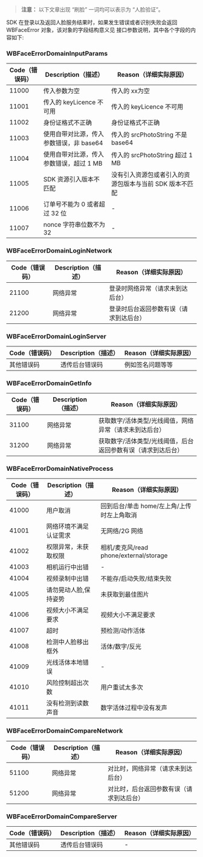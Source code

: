 > **注意：**
> 以下文章出现 “刷脸” 一词均可以表示为 “人脸验证”。

SDK 在登录以及返回人脸服务结果时，如果发生错误或者识别失败会返回 WBFaceError 对象，该对象的字段结构意义见 接口参数说明，其中各个字段的内容如下:

### WBFaceErrorDomainInputParams

| Code（错误码） | Description（描述）         | Reason（详细实际原因）                 |
| --------- | ----------------------- | ------------------------------ |
| 11000     | 传入参数为空                  | 传入的 xx为空                       |
| 11001     | 传入的 keyLicence 不可用      | 传入的 keyLicence 不可用             |
| 11002     | 身份证格式不正确                | 身份证格式不正确                       |
| 11003     | 使用自带对比源，传入参数错误，非 base64 | 传入的 srcPhotoString 不是 base64   |
| 11004     | 使用自带对比源，传入参数错误，超过 1 MB     | 传入的 srcPhotoString 超过 1 MB      |
| 11005     | SDK 资源引入版本不匹配           | 没有引入资源包或者引入的资源包版本与当前 SDK 版本不匹配 |
| 11006     | 订单号不能为 0 或者超过 32 位      |                    -            |
| 11007     | nonce  字符串位数不为 32       |               -                 |

### WBFaceErrorDomainLoginNetwork 

| Code（错误码） | Description（描述） | Reason（详细实际原因）      |
| --------- | --------------- | ------------------- |
| 21100     | 网络异常            | 登录时网络异常（请求未到达后台）    |
| 21200     | 网络异常            | 登录时后台返回参数有误（请求到达后台） |

### WBFaceErrorDomainLoginServer 

| Code（错误码） | Description（描述） | Reason（详细实际原因） |
| --------- | --------------- | -------------- |
| 其他错误码     | 透传后台错误码         | 例如签名问题等等       |

### WBFaceErrorDomainGetInfo

| Code（错误码） | Description（描述） | Reason（详细实际原因）                  |
| --------- | --------------- | ------------------------------- |
| 31100     | 网络异常            | 获取数字/活体类型/光线阈值，网络异常（请求未到达后台）    |
| 31200     | 网络异常            | 获取数字/活体类型/光线阈值，后台返回参数有误（请求到达后台） |

### WBFaceErrorDomainNativeProcess

| Code（错误码） | Description（描述） | Reason（详细实际原因）                     |
| --------- | --------------- | ---------------------------------- |
| 41000     | 用户取消            | 回到后台/单击 home/左上角/上传时左上角取消          |
| 41001     | 网络环境不满足认证需求     | 无网络/2G 网络                          |
| 41002     | 权限异常，未获取权限      | 相机/麦克风/read phone/external/storage |
| 41003     | 相机运行中出错         |           -                         |
| 41004     | 视频录制中出错         | 不能存/启动失败/结束失败                      |
| 41005     | 请勿晃动人脸,保持姿势     | 未获取到最佳图片                           |
| 41006     | 视频大小不满足要求       | 视频大小不满足要求                          |
| 41007     | 超时              | 预检测/动作活体                           |
| 41008     | 检测中人脸移出框外       | 活体/数字/反光                           |
| 41009     | 光线活体本地错误        |           -                         |
| 41010     | 风险控制超出次数        | 用户重试太多次                            |
| 41011     | 没有检测到读数声音       | 数字活体过程中没有发声                        |

### WBFaceErrorDomainCompareNetwork

| Code（错误码） | Description（描述） | Reason（详细实际原因）       |
| --------- | --------------- | -------------------- |
| 51100     | 网络异常            | 对比时，网络异常（请求未到达后台）    |
| 51200     | 网络异常            | 对比时，后台返回参数有误（请求到达后台） |

### WBFaceErrorDomainCompareServer

| Code（错误码） | Description（描述） | Reason（详细实际原因） |
| --------- | --------------- | -------------- |
| 其他错误码     | 透传后台错误码         |        -        |
